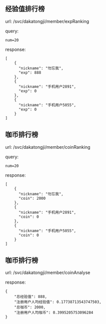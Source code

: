 ## 经验值排行榜

url: /svc/dakatongji/member/expRanking
    
query:
    
    num=20
    
response:

	[
        {
          "nickname": "勿忘我",
          "exp": 888
        },
        {
          "nickname": "手机用户2891",
          "exp": 0
        },
        {
          "nickname": "手机用户5055",
          "exp": 0
        }
    ]
    
## 咖币排行榜

url: /svc/dakatongji/member/coinRanking
    
query:
    
    num=20
    
response:

	[
        {
          "nickname": "勿忘我",
          "coin": 2000
        },
        {
          "nickname": "手机用户2891",
          "coin": 0
        },
        {
          "nickname": "手机用户5055",
          "coin": 0
        }
    ]
    
## 咖币排行榜

url: /svc/dakatongji/member/coinAnalyse
    
response:

	{
        "总经验值": 888,
        "注册用户人均经验值": 0.17738713543747503,
        "总咖币": 2000,
        "注册用户人均咖币": 0.3995205753096284
    }